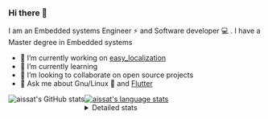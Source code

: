 ### Hi there 👋

I am an Embedded systems Engineer ⚡️ and Software developer 💻 . I have a Master degree in Embedded systems
- 🔭 I’m currently working on [easy_localization](https://pub.dev/packages/easy_localization)
- 🌱 I’m currently learning 
- 👯 I’m looking to collaborate on open source projects
- 💬 Ask me about  Gnu/Linux 🐧 and [Flutter](https://flutter.dev) 

<a href="https://profile-summary-for-github.com/user/aissat">
  <img align="left" height="170px" src="https://github-readme-stats.vercel.app/api?username=aissat&show_icons=true&line_height=27&count_private=true&include_all_commits=true" alt="aissat's GitHub stats"/>
  <img src="https://github-readme-stats.vercel.app/api/top-langs/?username=aissat&hide_langs_below=5&layout=compact" alt="aissat's language stats"/>
</a>

<details>
<summary>Detailed stats</summary>
 

### 🧐 Waka Stats

<!--START_SECTION:waka-->
![Code Time](http://img.shields.io/badge/Code%20Time-0%20secs-blue)

![Profile Views](http://img.shields.io/badge/Profile%20Views-0-blue)

![Lines of code](https://img.shields.io/badge/From%20Hello%20World%20I%27ve%20Written-284%20Thousand%20lines%20of%20code-blue)

**🐱 My GitHub Data** 

> 🏆 53 Contributions in the Year 2022
 > 
> 📦 44.6 kB Used in GitHub's Storage 
 > 
> 💼 Opted to Hire
 > 
> 📜 157 Public Repositories 
 > 
> 🔑 19 Private Repositories  
 > 
**I'm a Night 🦉** 

```text
🌞 Morning    13 commits     ░░░░░░░░░░░░░░░░░░░░░░░░░   3.49% 
🌆 Daytime    66 commits     ████░░░░░░░░░░░░░░░░░░░░░   17.74% 
🌃 Evening    142 commits    █████████░░░░░░░░░░░░░░░░   38.17% 
🌙 Night      151 commits    ██████████░░░░░░░░░░░░░░░   40.59%

```
📅 **I'm Most Productive on Friday** 

```text
Monday       17 commits     █░░░░░░░░░░░░░░░░░░░░░░░░   4.57% 
Tuesday      72 commits     ████░░░░░░░░░░░░░░░░░░░░░   19.35% 
Wednesday    40 commits     ██░░░░░░░░░░░░░░░░░░░░░░░   10.75% 
Thursday     30 commits     ██░░░░░░░░░░░░░░░░░░░░░░░   8.06% 
Friday       76 commits     █████░░░░░░░░░░░░░░░░░░░░   20.43% 
Saturday     63 commits     ████░░░░░░░░░░░░░░░░░░░░░   16.94% 
Sunday       74 commits     █████░░░░░░░░░░░░░░░░░░░░   19.89%

```


📊 **This Week I Spent My Time On** 

```text
⌚︎ Time Zone: Africa/Algiers

💬 Programming Languages: 
Other                    57 hrs 4 mins       ███████████████░░░░░░░░░░   60.27% 
TypeScript               13 hrs 40 mins      ███░░░░░░░░░░░░░░░░░░░░░░   14.44% 
Dart                     11 hrs              ███░░░░░░░░░░░░░░░░░░░░░░   11.63% 
YAML                     5 hrs 38 mins       █░░░░░░░░░░░░░░░░░░░░░░░░   5.96% 
JavaScript               2 hrs 35 mins       ░░░░░░░░░░░░░░░░░░░░░░░░░   2.74%

🔥 Editors: 
Zsh                      51 hrs 26 mins      █████████████░░░░░░░░░░░░   54.33% 
VS Code                  43 hrs 14 mins      ███████████░░░░░░░░░░░░░░   45.67%

💻 Operating System: 
Linux                    94 hrs 41 mins      █████████████████████████   100.0%

```

**I Mostly Code in Dart** 

```text
Dart                     20 repos            ████████░░░░░░░░░░░░░░░░░   32.26% 
Shell                    6 repos             ██░░░░░░░░░░░░░░░░░░░░░░░   9.68% 
PHP                      5 repos             ██░░░░░░░░░░░░░░░░░░░░░░░   8.06% 
TypeScript               5 repos             ██░░░░░░░░░░░░░░░░░░░░░░░   8.06% 
JavaScript               5 repos             ██░░░░░░░░░░░░░░░░░░░░░░░   8.06%

```


**Timeline**

![Chart not found](https://raw.githubusercontent.com/aissat/aissat/master/charts/bar_graph.png) 


 Last Updated on 19/05/2022 00:40:18 UTC
<!--END_SECTION:waka-->

</details>

